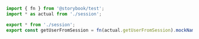 ```ts filename="lib/session.mock.ts" renderer="common" language="ts"
import { fn } from '@storybook/test';
import * as actual from './session';

export * from './session';
export const getUserFromSession = fn(actual.getUserFromSession).mockName('getUserFromSession');
```
